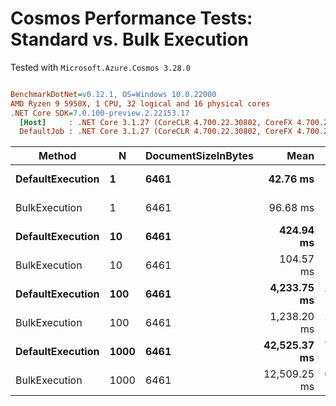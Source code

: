 # Cosmos Performance Tests: Standard vs. Bulk Execution
Tested with `Microsoft.Azure.Cosmos 3.28.0`

``` ini

BenchmarkDotNet=v0.12.1, OS=Windows 10.0.22000
AMD Ryzen 9 5950X, 1 CPU, 32 logical and 16 physical cores
.NET Core SDK=7.0.100-preview.2.22153.17
  [Host]     : .NET Core 3.1.27 (CoreCLR 4.700.22.30802, CoreFX 4.700.22.31504), X64 RyuJIT
  DefaultJob : .NET Core 3.1.27 (CoreCLR 4.700.22.30802, CoreFX 4.700.22.31504), X64 RyuJIT


```
|           Method |    N | DocumentSizeInBytes |         Mean |     Error |    StdDev |       Median |
|----------------- |----- |-------------------- |-------------:|----------:|----------:|-------------:|
| **DefaultExecution** |    **1** |                **6461** |     **42.76 ms** |  **0.711 ms** |  **0.665 ms** |     **42.67 ms** |
|    BulkExecution |    1 |                6461 |     96.68 ms |  2.791 ms |  8.229 ms |     91.61 ms |
| **DefaultExecution** |   **10** |                **6461** |    **424.94 ms** |  **2.227 ms** |  **1.974 ms** |    **424.85 ms** |
|    BulkExecution |   10 |                6461 |    104.57 ms |  7.499 ms | 21.028 ms |    100.87 ms |
| **DefaultExecution** |  **100** |                **6461** |  **4,233.75 ms** | **15.197 ms** | **14.215 ms** |  **4,238.09 ms** |
|    BulkExecution |  100 |                6461 |  1,238.20 ms | 23.336 ms | 45.515 ms |  1,237.61 ms |
| **DefaultExecution** | **1000** |                **6461** | **42,525.37 ms** | **73.576 ms** | **68.824 ms** | **42,503.06 ms** |
|    BulkExecution | 1000 |                6461 | 12,509.25 ms | 67.113 ms | 62.777 ms | 12,512.70 ms |
